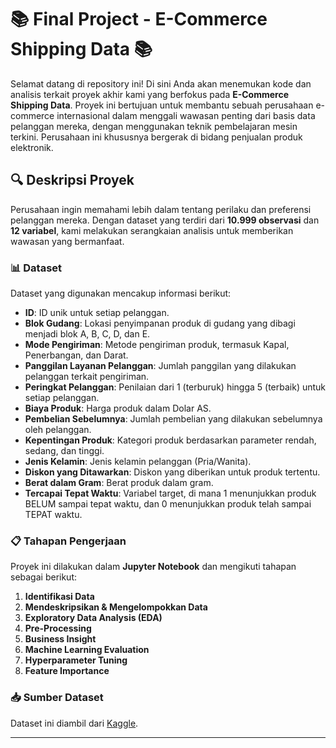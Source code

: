 # 📚 Final Project - E-Commerce Shipping Data 📚

Selamat datang di repository ini! Di sini Anda akan menemukan kode dan analisis terkait proyek akhir kami yang berfokus pada **E-Commerce Shipping Data**. Proyek ini bertujuan untuk membantu sebuah perusahaan e-commerce internasional dalam menggali wawasan penting dari basis data pelanggan mereka, dengan menggunakan teknik pembelajaran mesin terkini. Perusahaan ini khususnya bergerak di bidang penjualan produk elektronik.

## 🔍 Deskripsi Proyek

Perusahaan ingin memahami lebih dalam tentang perilaku dan preferensi pelanggan mereka. Dengan dataset yang terdiri dari **10.999 observasi** dan **12 variabel**, kami melakukan serangkaian analisis untuk memberikan wawasan yang bermanfaat.

### 📊 Dataset

Dataset yang digunakan mencakup informasi berikut:

- **ID**: ID unik untuk setiap pelanggan.
- **Blok Gudang**: Lokasi penyimpanan produk di gudang yang dibagi menjadi blok A, B, C, D, dan E.
- **Mode Pengiriman**: Metode pengiriman produk, termasuk Kapal, Penerbangan, dan Darat.
- **Panggilan Layanan Pelanggan**: Jumlah panggilan yang dilakukan pelanggan terkait pengiriman.
- **Peringkat Pelanggan**: Penilaian dari 1 (terburuk) hingga 5 (terbaik) untuk setiap pelanggan.
- **Biaya Produk**: Harga produk dalam Dolar AS.
- **Pembelian Sebelumnya**: Jumlah pembelian yang dilakukan sebelumnya oleh pelanggan.
- **Kepentingan Produk**: Kategori produk berdasarkan parameter rendah, sedang, dan tinggi.
- **Jenis Kelamin**: Jenis kelamin pelanggan (Pria/Wanita).
- **Diskon yang Ditawarkan**: Diskon yang diberikan untuk produk tertentu.
- **Berat dalam Gram**: Berat produk dalam gram.
- **Tercapai Tepat Waktu**: Variabel target, di mana 1 menunjukkan produk BELUM sampai tepat waktu, dan 0 menunjukkan produk telah sampai TEPAT waktu.

### 📋 Tahapan Pengerjaan

Proyek ini dilakukan dalam **Jupyter Notebook** dan mengikuti tahapan sebagai berikut:

1. **Identifikasi Data**
2. **Mendeskripsikan & Mengelompokkan Data**
3. **Exploratory Data Analysis (EDA)**
4. **Pre-Processing**
5. **Business Insight**
6. **Machine Learning Evaluation**
7. **Hyperparameter Tuning**
8. **Feature Importance**

### 📥 Sumber Dataset

Dataset ini diambil dari [Kaggle](https://www.kaggle.com/datasets/prachi13/customer-analytics/data).

---
